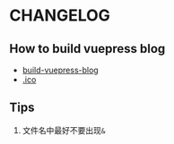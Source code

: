 # CHANGELOG

## How to build vuepress blog

* [build-vuepress-blog](https://juejin.im/post/5addb90af265da0b7f442935)
* [.ico](https://zhidao.baidu.com/question/568165313.html)

## Tips

1. 文件名中最好不要出现`&`

